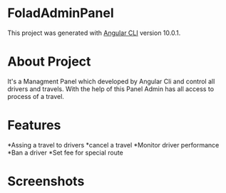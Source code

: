 # FoladAdminPanel

This project was generated with [Angular CLI](https://github.com/angular/angular-cli) version 10.0.1.

# About Project

It's a Managment Panel which developed by Angular Cli and control all drivers and travels. With the help of this Panel Admin has all access to process of a travel.

# Features

  *Assing a travel to drivers
  *cancel a travel
  *Monitor driver performance
  *Ban a driver
  *Set fee for special route
  

# Screenshots

 
